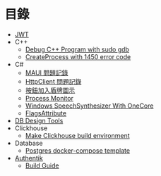 # 目錄

- [JWT](./JWT/JWT.md)
- C++
  - [Debug C++ Program with sudo gdb](./C++/vscode%20with%20sudo%20dbg.md)
  - [CreateProcess with 1450 error code](./C++/Create%20process%20many%20time%20get%201450%20error%20code.md)
- C#
  - [MAUI 問題記錄](./C%23/MAUI%20Q&A.md)
  - [HttpClient 問題記錄](./C%23/HttpClient問題記錄.md)
  - [按鈕加入盾牌圖示](<./C%23/AddShieldToButton(Win32App).md>)
  - [Process Monitor](./C%23/Proccess%20Monitor.md)
  - [Windows SpeechSynthesizer With OneCore](./C%23/Windows%20SpeechSynthesizer%20With%20OneCore.md)
  - [FlagsAttribute](./C%23/FlagsAttribute.md)
- [DB Design Tools](./DB%20Design%20Tools.md)
- Clickhouse
  - [Make Clickhouse build environment](./Clickhouse/Make%20Clickhouse%20build%20environment.md)
- Database
  - [Postgres docker-compose template](./Database/Postgres%20docker-compose%20template.md)
- [Authentik](./Authentik/README.md)
  - [Build Guide](./Authentik/Build%20Guide.md)
